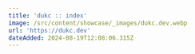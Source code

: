 ```yaml
---
title: 'dukc :: index'
image: /src/content/showcase/_images/dukc.dev.webp
url: 'https://dukc.dev'
dateAdded: 2024-08-19T12:08:06.315Z
---
```


